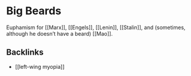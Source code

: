 # Big Beards

Euphamism for [[Marx]], [[Engels]], [[Lenin]], [[Stalin]], and (sometimes, although he doesn&rsquo;t have a beard) [[Mao]].


<a id="orgc43ca33"></a>

## Backlinks

-   [[left-wing myopia]]
